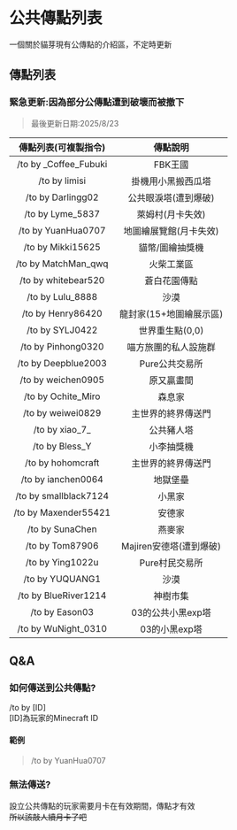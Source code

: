 # 公共傳點列表

一個關於貓芽現有公傳點的介紹區，不定時更新

## 傳點列表

### 緊急更新:因為部分公傳點遭到破壞而被撤下

> 最後更新日期:2025/8/23

|傳點列表(可複製指令)|傳點說明|
|:---:|:---:|
|/to by _Coffee_Fubuki|FBK王國|
|/to by limisi|掛機用小黑搬西瓜塔|
|/to by Darlingg02|公共眼淚塔(遭到爆破)|
|/to by Lyme_5837|萊姆村(月卡失效)|
|/to by YuanHua0707|地圖繪展覽館(月卡失效)|
|/to by Mikki15625|貓幣/圖繪抽獎機|
|/to by MatchMan_qwq|火柴工業區|
|/to by whitebear520|蒼白花園傳點|
|/to by Lulu_8888|沙漠|
|/to by Henry86420|龍封家(15+地圖繪展示區)|
|/to by SYLJ0422|世界重生點(0,0)|
|/to by Pinhong0320|喵方旅團的私人設施群|
|/to by Deepblue2003|Pure公共交易所|
|/to by weichen0905|原又贏畫間|
|/to by Ochite_Miro|森息家|
|/to by weiwei0829|主世界的終界傳送門|
|/to by xiao\_7_|公共豬人塔|
|/to by Bless_Y|小李抽獎機|
|/to by hohomcraft|主世界的終界傳送門|
|/to by ianchen0064|地獄堡壘|
|/to by smallblack7124|小黑家|
|/to by Maxender55421|安德家|
|/to by SunaChen|燕麥家|
|/to by Tom87906|Majiren安德塔(遭到爆破)|
|/to by Ying1022u|Pure村民交易所|
|/to by YUQUANG1|沙漠|
|/to by BlueRiver1214|神樹市集|
|/to by Eason03|03的公共小黑exp塔|
|/to by WuNight_0310|03的小黑exp塔|

## Q&A

### 如何傳送到公共傳點?

/to by [ID]  
[ID]為玩家的Minecraft ID  

#### 範例

> /to by YuanHua0707

### 無法傳送?

設立公共傳點的玩家需要月卡在有效期間，傳點才有效  
~~所以該敲人續月卡了吧~~
